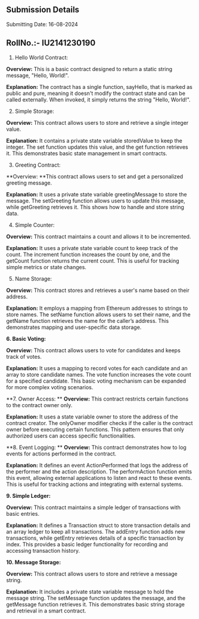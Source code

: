 ## Submission Details
Submitting Date: 16-08-2024

## RollNo.:- IU2141230190

1. Hello World Contract:
   
**Overview:** This is a basic contract designed to return a static string message, "Hello, World!".

**Explanation:** The contract has a single function, sayHello, that is marked as public and pure, meaning it doesn't modify the contract state and can be called externally. When invoked, it simply returns the string "Hello, World!".

2. Simple Storage:

**Overview:** This contract allows users to store and retrieve a single integer value.

**Explanation:** It contains a private state variable storedValue to keep the integer. The set function updates this value, and the get function retrieves it. This demonstrates basic state management in smart contracts.

3. Greeting Contract:

**Overview: **This contract allows users to set and get a personalized greeting message.

**Explanation:** It uses a private state variable greetingMessage to store the message. The setGreeting function allows users to update this message, while getGreeting retrieves it. This shows how to handle and store string data.

4. Simple Counter:

**Overview:** This contract maintains a count and allows it to be incremented.

**Explanation:** It uses a private state variable count to keep track of the count. The increment function increases the count by one, and the getCount function returns the current count. This is useful for tracking simple metrics or state changes.

5. Name Storage:

**Overview:** This contract stores and retrieves a user's name based on their address.

**Explanation:** It employs a mapping from Ethereum addresses to strings to store names. The setName function allows users to set their name, and the getName function retrieves the name for the caller’s address. This demonstrates mapping and user-specific data storage.

**6. Basic Voting:**

**Overview:** This contract allows users to vote for candidates and keeps track of votes.

**Explanation:** It uses a mapping to record votes for each candidate and an array to store candidate names. The vote function increases the vote count for a specified candidate. This basic voting mechanism can be expanded for more complex voting scenarios.

**7. Owner Access:
**
**Overview:** This contract restricts certain functions to the contract owner only.

**Explanation:** It uses a state variable owner to store the address of the contract creator. The onlyOwner modifier checks if the caller is the contract owner before executing certain functions. This pattern ensures that only authorized users can access specific functionalities.

**8. Event Logging:
**
**Overview:** This contract demonstrates how to log events for actions performed in the contract.

**Explanation:** It defines an event ActionPerformed that logs the address of the performer and the action description. The performAction function emits this event, allowing external applications to listen and react to these events. This is useful for tracking actions and integrating with external systems.

**9. Simple Ledger:**

**Overview:** This contract maintains a simple ledger of transactions with basic entries.

**Explanation:** It defines a Transaction struct to store transaction details and an array ledger to keep all transactions. The addEntry function adds new transactions, while getEntry retrieves details of a specific transaction by index. This provides a basic ledger functionality for recording and accessing transaction history.

**10. Message Storage:**

**Overview:** This contract allows users to store and retrieve a message string.

**Explanation:** It includes a private state variable message to hold the message string. The setMessage function updates the message, and the getMessage function retrieves it. This demonstrates basic string storage and retrieval in a smart contract.

